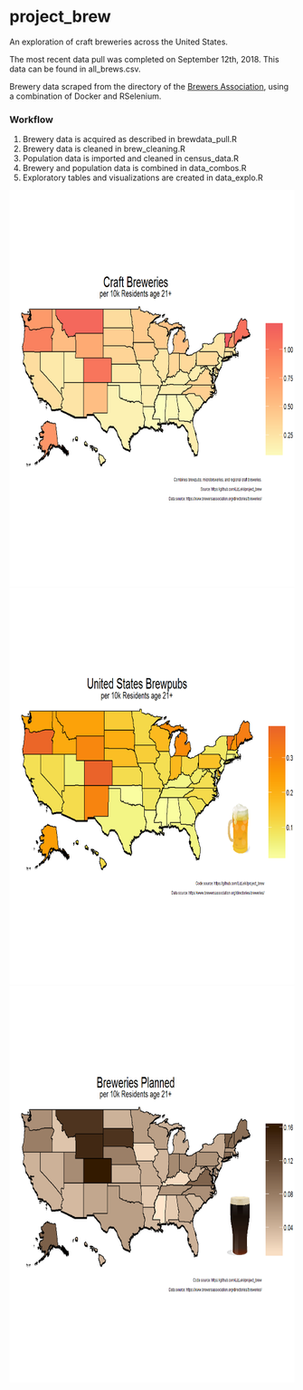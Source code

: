 # project_brew
An exploration of craft breweries across the United States.

The most recent data pull was completed on September 12th, 2018. This data can be found in all_brews.csv.

Brewery data scraped from the directory of the [Brewers Association](https://www.brewersassociation.org/directories/breweries/), using a combination of Docker and RSelenium.

### Workflow 
  
  1. Brewery data is acquired as described in brewdata_pull.R
  2. Brewery data is cleaned in brew_cleaning.R
  3. Population data is imported and cleaned in census_data.R
  4. Brewery and population data is combined in data_combos.R
  5. Exploratory tables and visualizations are created in data_explo.R

<p align = "center">
<img src = "out/state_craft.png" width = "700" height = "700" />
<img src = "out/state_brewpubs.png" width = "700" height = "700" />
<img src = "out/state_planned.png" width = "700" height = "700" />
</p>
